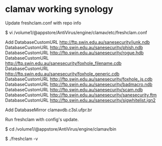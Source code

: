 # clamav working synology

Update freshclam.conf with repo info

$ vi /volume1/@appstore/AntiVirus/engine/clamav/etc/freshclam.conf


Add
DatabaseCustomURL http://ftp.swin.edu.au/sanesecurity/junk.ndb
DatabaseCustomURL http://ftp.swin.edu.au/sanesecurity/phish.ndb
DatabaseCustomURL http://ftp.swin.edu.au/sanesecurity/rogue.hdb
DatabaseCustomURL http://ftp.swin.edu.au/sanesecurity/foxhole_filename.cdb
DatabaseCustomURL http://ftp.swin.edu.au/sanesecurity/foxhole_generic.cdb
DatabaseCustomURL http://ftp.swin.edu.au/sanesecurity/foxhole_js.cdb
DatabaseCustomURL http://ftp.swin.edu.au/sanesecurity/badmacro.ndb
DatabaseCustomURL http://ftp.swin.edu.au/sanesecurity/scam.ndb
DatabaseCustomURL http://ftp.swin.edu.au/sanesecurity/sanesecurity.ftm
DatabaseCustomURL http://ftp.swin.edu.au/sanesecurity/sigwhitelist.ign2

Add
DatabaseMirror clamavdb.c3sl.ufpr.br

Run freshclam with config's update.

$ cd /volume1/@appstore/AntiVirus/engine/clamav/bin

$ ./freshclam -v
